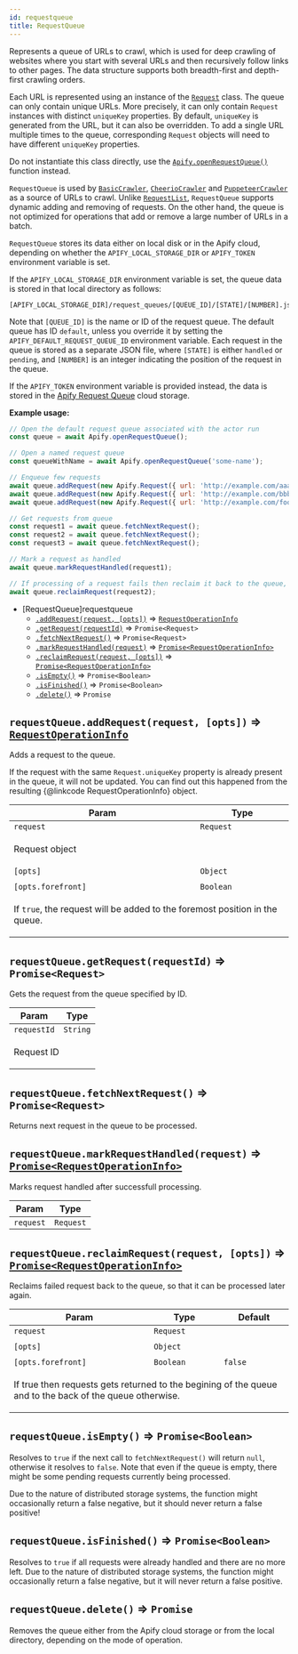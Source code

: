 ```yaml
---
id: requestqueue
title: RequestQueue
---
```

<a name="RequestQueue"></a>

Represents a queue of URLs to crawl, which is used for deep crawling of websites
where you start with several URLs and then recursively
follow links to other pages. The data structure supports both breadth-first and depth-first crawling orders.

Each URL is represented using an instance of the [``Request``](request) class.
The queue can only contain unique URLs. More precisely, it can only contain `Request` instances
with distinct `uniqueKey` properties. By default, `uniqueKey` is generated from the URL, but it can also be overridden.
To add a single URL multiple times to the queue,
corresponding `Request` objects will need to have different `uniqueKey` properties.

Do not instantiate this class directly, use the
[``Apify.openRequestQueue()``](apify#openrequestqueue) function instead.

`RequestQueue` is used by [``BasicCrawler``](basiccrawler), [``CheerioCrawler``](cheeriocrawler)
and [``PuppeteerCrawler``](puppeteercrawler) as a source of URLs to crawl.
Unlike [``RequestList``](#requestlist), `RequestQueue` supports dynamic adding and removing of requests.
On the other hand, the queue is not optimized for operations that add or remove a large number of URLs in a batch.

`RequestQueue` stores its data either on local disk or in the Apify cloud,
depending on whether the `APIFY_LOCAL_STORAGE_DIR` or `APIFY_TOKEN` environment variable is set.

If the `APIFY_LOCAL_STORAGE_DIR` environment variable is set, the queue data is stored in
that local directory as follows:
```
[APIFY_LOCAL_STORAGE_DIR]/request_queues/[QUEUE_ID]/[STATE]/[NUMBER].json
```
Note that `[QUEUE_ID]` is the name or ID of the request queue. The default queue has ID `default`,
unless you override it by setting the `APIFY_DEFAULT_REQUEST_QUEUE_ID` environment variable.
Each request in the queue is stored as a separate JSON file, where `[STATE]` is either `handled` or `pending`,
and `[NUMBER]` is an integer indicating the position of the request in the queue.

If the `APIFY_TOKEN` environment variable is provided instead, the data is stored
in the [Apify Request Queue](https://www.apify.com/docs/storage#queue) cloud storage.

**Example usage:**

```javascript
// Open the default request queue associated with the actor run
const queue = await Apify.openRequestQueue();

// Open a named request queue
const queueWithName = await Apify.openRequestQueue('some-name');

// Enqueue few requests
await queue.addRequest(new Apify.Request({ url: 'http://example.com/aaa' }));
await queue.addRequest(new Apify.Request({ url: 'http://example.com/bbb' }));
await queue.addRequest(new Apify.Request({ url: 'http://example.com/foo/bar' }), { forefront: true });

// Get requests from queue
const request1 = await queue.fetchNextRequest();
const request2 = await queue.fetchNextRequest();
const request3 = await queue.fetchNextRequest();

// Mark a request as handled
await queue.markRequestHandled(request1);

// If processing of a request fails then reclaim it back to the queue, so that it's crawled again
await queue.reclaimRequest(request2);
```


* [RequestQueue]requestqueue
    * [`.addRequest(request, [opts])`](#RequestQueue+addRequest) ⇒ [<code>RequestOperationInfo</code>](#RequestOperationInfo)
    * [`.getRequest(requestId)`](#RequestQueue+getRequest) ⇒ <code>Promise&lt;Request&gt;</code>
    * [`.fetchNextRequest()`](#RequestQueue+fetchNextRequest) ⇒ <code>Promise&lt;Request&gt;</code>
    * [`.markRequestHandled(request)`](#RequestQueue+markRequestHandled) ⇒ [<code>Promise&lt;RequestOperationInfo&gt;</code>](#RequestOperationInfo)
    * [`.reclaimRequest(request, [opts])`](#RequestQueue+reclaimRequest) ⇒ [<code>Promise&lt;RequestOperationInfo&gt;</code>](#RequestOperationInfo)
    * [`.isEmpty()`](#RequestQueue+isEmpty) ⇒ <code>Promise&lt;Boolean&gt;</code>
    * [`.isFinished()`](#RequestQueue+isFinished) ⇒ <code>Promise&lt;Boolean&gt;</code>
    * [`.delete()`](#RequestQueue+delete) ⇒ <code>Promise</code>

<a name="RequestQueue+addRequest"></a>

## `requestQueue.addRequest(request, [opts])` ⇒ [<code>RequestOperationInfo</code>](#RequestOperationInfo)
Adds a request to the queue.

If the request with the same `Request.uniqueKey` property is already present in the queue,
it will not be updated. You can find out this happened from the resulting
{@linkcode RequestOperationInfo} object.

<table>
<thead>
<tr>
<th>Param</th><th>Type</th>
</tr>
</thead>
<tbody>
<tr>
<td><code>request</code></td><td><code>Request</code></td>
</tr>
<tr>
<td colspan="3"><p>Request object</p>
</td></tr><tr>
<td><code>[opts]</code></td><td><code>Object</code></td>
</tr>
<tr>
<td colspan="3"></td></tr><tr>
<td><code>[opts.forefront]</code></td><td><code>Boolean</code></td>
</tr>
<tr>
<td colspan="3"><p>If <code>true</code>, the request will be added to the foremost position in the queue.</p>
</td></tr></tbody>
</table>
<a name="RequestQueue+getRequest"></a>

## `requestQueue.getRequest(requestId)` ⇒ <code>Promise&lt;Request&gt;</code>
Gets the request from the queue specified by ID.

<table>
<thead>
<tr>
<th>Param</th><th>Type</th>
</tr>
</thead>
<tbody>
<tr>
<td><code>requestId</code></td><td><code>String</code></td>
</tr>
<tr>
<td colspan="3"><p>Request ID</p>
</td></tr></tbody>
</table>
<a name="RequestQueue+fetchNextRequest"></a>

## `requestQueue.fetchNextRequest()` ⇒ <code>Promise&lt;Request&gt;</code>
Returns next request in the queue to be processed.

<a name="RequestQueue+markRequestHandled"></a>

## `requestQueue.markRequestHandled(request)` ⇒ [<code>Promise&lt;RequestOperationInfo&gt;</code>](#RequestOperationInfo)
Marks request handled after successfull processing.

<table>
<thead>
<tr>
<th>Param</th><th>Type</th>
</tr>
</thead>
<tbody>
<tr>
<td><code>request</code></td><td><code>Request</code></td>
</tr>
<tr>
</tr></tbody>
</table>
<a name="RequestQueue+reclaimRequest"></a>

## `requestQueue.reclaimRequest(request, [opts])` ⇒ [<code>Promise&lt;RequestOperationInfo&gt;</code>](#RequestOperationInfo)
Reclaims failed request back to the queue,
so that it can be processed later again.

<table>
<thead>
<tr>
<th>Param</th><th>Type</th><th>Default</th>
</tr>
</thead>
<tbody>
<tr>
<td><code>request</code></td><td><code>Request</code></td><td></td>
</tr>
<tr>
<td colspan="3"></td></tr><tr>
<td><code>[opts]</code></td><td><code>Object</code></td><td></td>
</tr>
<tr>
<td colspan="3"></td></tr><tr>
<td><code>[opts.forefront]</code></td><td><code>Boolean</code></td><td><code>false</code></td>
</tr>
<tr>
<td colspan="3"><p>If true then requests gets returned to the begining of the queue
  and to the back of the queue otherwise.</p>
</td></tr></tbody>
</table>
<a name="RequestQueue+isEmpty"></a>

## `requestQueue.isEmpty()` ⇒ <code>Promise&lt;Boolean&gt;</code>
Resolves to `true` if the next call to `fetchNextRequest()` will return `null`, otherwise it resolves to `false`.
Note that even if the queue is empty, there might be some pending requests currently being processed.

Due to the nature of distributed storage systems,
the function might occasionally return a false negative, but it should never return a false positive!

<a name="RequestQueue+isFinished"></a>

## `requestQueue.isFinished()` ⇒ <code>Promise&lt;Boolean&gt;</code>
Resolves to `true` if all requests were already handled and there are no more left.
Due to the nature of distributed storage systems,
the function might occasionally return a false negative, but it will never return a false positive.

<a name="RequestQueue+delete"></a>

## `requestQueue.delete()` ⇒ <code>Promise</code>
Removes the queue either from the Apify cloud storage or from the local directory,
depending on the mode of operation.

